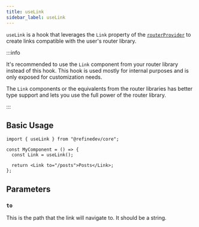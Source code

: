 ```yaml
---
title: useLink
sidebar_label: useLink
---
```


`useLink` is a hook that leverages the `Link` property of the [`routerProvider`][routerprovider] to create links compatible with the user's router library.

:::info

It's recommended to use the `Link` component from your router library instead of this hook. This hook is used mostly for internal purposes and is only exposed for customization needs.

The `Link` components or the equivalents from the router libraries has better type support and lets you use the full power of the router library.

:::

## Basic Usage

```tsx
import { useLink } from "@refinedev/core";

const MyComponent = () => {
  const Link = useLink();

  return <Link to="/posts">Posts</Link>;
};
```

## Parameters

### `to`

This is the path that the link will navigate to. It should be a string.

[routerprovider]: /docs/core/providers/router-provider
